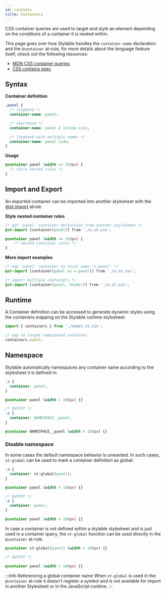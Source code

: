 ```yaml
---
id: contains
title: Containers
---
```


CSS container queries are used to target and style an element depending on the conditions of a container it is nested within.

This page goes over how Stylable handles the `container-name` declaration and the `@container` at-rule, for more details about the language feature itself, check out the following resources:

- [MDN CSS container queries](https://developer.mozilla.org/en-US/docs/Web/CSS/CSS_Container_Queries)
- [CSS contains spec](https://drafts.csswg.org/css-contain-3)

## Syntax

**Container definition**

```css
.panel {
  /* longhand */
  container-name: panel;

  /* shorthand */
  container-name: panel / inline-size;

  /* longhand with multiple names */
  container-name: panel side;
}
```

**Usage**

<!-- prettier-ignore-start -->
```css
@container panel (width <= 250px) {
  /* style nested rules */
}
```
<!-- prettier-ignore-end -->

## Import and Export

An exported container can be imported into another stylesheet with the [@st-import](./imports.md) atrule.

**Style nested container rules**

<!-- prettier-ignore-start -->
```css
/* get 'panel' container definition from another stylesheet */
@st-import [container(panel)] from './x.st.css';

@container panel (width <= 150px) {
    /* nested container rules */
}
```
<!-- prettier-ignore-end -->

**More import examples**

```css
/* map 'panel' container to local name 'x-panel' */
@st-import [container(panel as x-panel)] from './x.st.css';

/* import multiple containers */
@st-import [container(panel, header)] from './x.st.css';
```

## Runtime

A Container definition can be accessed to generate dynamic styles using the containers mapping on the Stylable runtime stylesheet:

```js
import { containers } from './sheet.st.css';

// map to target namespaced container
containers.panel;
```

## Namespace

Stylable automatically namespaces any container name according to the stylesheet it is defined in:

<!-- prettier-ignore-start -->
```css
.x {
  container: panel;
}

@container panel (width > 100px) {}

/* OUTPUT */
.x {
  container: NAMESPACE__panel;
}

@container NAMESPACE__panel (width > 100px) {}
```
<!-- prettier-ignore-end -->

### Disable namespace

In some cases the default namespace behavior is unwanted. In such cases, `st-global` can be used to mark a container definition as global:

<!-- prettier-ignore-start -->
```css
.x {
  container: st-global(panel);
}

@container panel (width > 100px) {}

/* OUTPUT */
.x {
  container: panel;
}

@container panel (width > 100px) {}
```
<!-- prettier-ignore-end -->

In case a container is not defined within a stylable stylesheet and is just used in a container query, the `st-global` function can be used directly in the `@container` at-rule.

<!-- prettier-ignore-start -->
```css
@container st-global(panel) (width > 100px) {}

/* OUTPUT */

@container panel (width > 100px) {}
```
<!-- prettier-ignore-end -->

:::info Referencing a global container name
When `st-global` is used in the `@container` at-rule it doesn't register a symbol and is not available for import in another Stylesheet or in the JavaScript runtime.
:::

